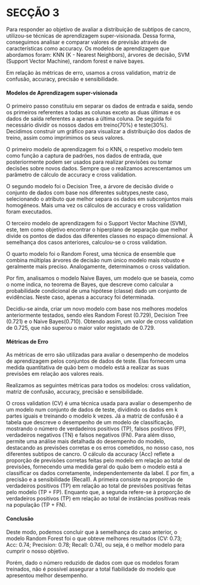 # SECÇÃO 3
Para responder ao objetivo de avaliar a distribuição de subtipos de cancro, utilizou-se técnicas de aprendizagem super-visionada. Dessa forma, conseguimos analisar e comparar valores de previsão através de características como accuracy. Os modelos de aprendizagem que abordamos foram: KNN (K - Nearest Neighbors), árvores de decisão, SVM (Support Vector Machine), random forest e naive bayes.

Em relação às métricas de erro, usamos a cross validation, matriz de confusão, accuracy, precisão e sensibilidade.

#### Modelos de Aprendizagem super-visionada

O primeiro passo constituiu em separar os dados de entrada e saída, sendo os primeiros referentes a todas as colunas exceto as duas últimas e os dados de saída referentes a apenas a última coluna.
De seguida foi necessário dividir os nossos dados em treino(70%) e teste(30%). Decidimos construir um gráfico para visualizar a distribuição dos dados de treino, assim como imprimimos os seus valores.

O primeiro modelo de aprendizagem foi o KNN, o respetivo modelo tem como função a captura de padrões, nos dados de entrada, que posteriormente podem ser usados para realizar previsões ou tomar decisões sobre novos dados. Sempre que o realizamos acrescentamos um parâmetro de cálculo de accuracy e cross validation.

O segundo modelo foi o Decision Tree, a árvore de decisão divide o conjunto de dados com base nos diferentes subtypes,neste caso, selecionando o atributo que melhor separa os dados em subconjuntos mais homogéneos. Mais uma vez os cálculos de accuracy e cross validation foram executados.

O terceiro modelo de aprendizagem foi o Support Vector Machine (SVM), este, tem como objetivo encontrar o hiperplano de separação que melhor divide os pontos de dados das diferentes classes no espaço dimensional. À semelhança dos casos anteriores, calculou-se o cross validation.

O quarto modelo foi o Random Forest, uma técnica de ensemble que combina múltiplas árvores de decisão num único modelo mais robusto e geralmente mais preciso. Analogamente, determinamos o cross validation.

Por fim, analisamos o modelo Naive Bayes, um modelo que se baseia, como o nome indica, no teorema de Bayes, que descreve como calcular a probabilidade condicional de uma hipótese (classe) dado um conjunto de evidências. Neste caso, apenas a accuracy foi determinada.

Decidiu-se ainda, criar um novo modelo com base nos melhores modelos anteriormente testados, sendo eles Random Forest (0.729), Decision Tree (0.721) e o Naive Bayes(0.710). Obtendo assim, um valor de cross validation de 0.725, que não superou o maior valor registado de 0.729.

#### Métricas de Erro

As métricas de erro são utilizadas para avaliar o desempenho de modelos de aprendizagem pelos conjuntos de dados de teste. Elas fornecem uma medida quantitativa de quão bem o modelo está a realizar as suas previsões em relação aos valores reais.

Realizamos as seguintes métricas para todos os modelos: cross validation, matriz de confusão, accuracy, precisão e sensibilidade.

O cross validation (CV) é uma técnica usada para avaliar o desempenho de um modelo num conjunto de dados de teste, dividindo os dados em k partes iguais e treinando o modelo k vezes.
Já a matriz de confusão é a tabela que descreve o desempenho de um modelo de classificação, mostrando o número de verdadeiros positivos (TP), falsos positivos (FP), verdadeiros negativos (TN) e falsos negativos (FN). Para além disso, permite uma análise mais detalhada do desempenho do modelo, destacando as previsões corretas e os erros cometidos, no nosso caso, nos diferentes subtipos de cancro.
O cálculo da accuracy (Acc) reflete a proporção de previsões corretas feitas pelo modelo em relação ao total de previsões, fornecendo uma medida geral do quão bem o modelo está a classificar os dados corretamente, independentemente da label.
E por fim, a precisão e a sensibilidade (Recall). A primeira consiste na proporção de verdadeiros positivos (TP) em relação ao total de previsões positivas feitas pelo modelo (TP + FP). Enquanto que, a segunda refere-se à proporção de verdadeiros positivos (TP) em relação ao total de instâncias positivas reais na população (TP + FN).

#### Conclusão

Deste modo, podemos concluir que à semelhança do caso anterior, o modelo Random Forest foi o que obteve melhores resultados (CV: 0.73; Acc: 0.74; Precision: 0.78; Recall: 0.74), ou seja, é o melhor modelo para cumprir o nosso objetivo.

Porém, dado o número reduzido de dados com que os modelos foram treinados, não é possível assegurar a total fiabilidade do modelo que apresentou melhor desempenho.























